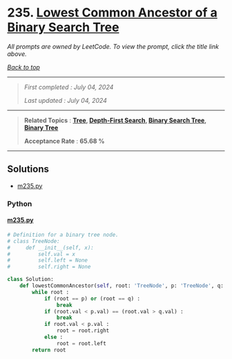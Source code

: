 # 235. [Lowest Common Ancestor of a Binary Search Tree](<https://leetcode.com/problems/lowest-common-ancestor-of-a-binary-search-tree>)

*All prompts are owned by LeetCode. To view the prompt, click the title link above.*

*[Back to top](<../README.md>)*

------

> *First completed : July 04, 2024*
>
> *Last updated : July 04, 2024*

------

> **Related Topics** : **[Tree](<by_topic/Tree.md>), [Depth-First Search](<by_topic/Depth-First Search.md>), [Binary Search Tree](<by_topic/Binary Search Tree.md>), [Binary Tree](<by_topic/Binary Tree.md>)**
>
> **Acceptance Rate** : **65.68 %**

------

## Solutions

- [m235.py](<../my-submissions/m235.py>)
### Python
#### [m235.py](<../my-submissions/m235.py>)
```Python
# Definition for a binary tree node.
# class TreeNode:
#     def __init__(self, x):
#         self.val = x
#         self.left = None
#         self.right = None

class Solution:
    def lowestCommonAncestor(self, root: 'TreeNode', p: 'TreeNode', q: 'TreeNode') -> 'TreeNode':
        while root :
            if (root == p) or (root == q) :
                break
            if (root.val < p.val) == (root.val > q.val) :
                break
            if root.val < p.val :
                root = root.right
            else :
                root = root.left
        return root
```

